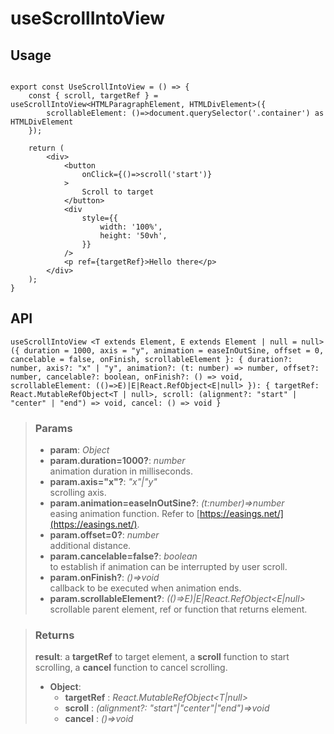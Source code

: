 # useScrollIntoView


## Usage

```tsx

export const UseScrollIntoView = () => {
	const { scroll, targetRef } = useScrollIntoView<HTMLParagraphElement, HTMLDivElement>({
		scrollableElement: ()=>document.querySelector('.container') as HTMLDivElement
	});

	return (
		<div>
			<button
				onClick={()=>scroll('start')}
			>
				Scroll to target
			</button>
			<div
				style={{
					width: '100%',
					height: '50vh',
				}}
			/>
			<p ref={targetRef}>Hello there</p>
		</div>
	);
}
```




## API

```tsx
useScrollIntoView <T extends Element, E extends Element | null = null>({ duration = 1000, axis = "y", animation = easeInOutSine, offset = 0, cancelable = false, onFinish, scrollableElement }: { duration?: number, axis?: "x" | "y", animation?: (t: number) => number, offset?: number, cancelable?: boolean, onFinish?: () => void, scrollableElement: (()=>E)|E|React.RefObject<E|null> }): { targetRef: React.MutableRefObject<T | null>, scroll: (alignment?: "start" | "center" | "end") => void, cancel: () => void } 
```

> ### Params
>
> - __param__: _Object_
> - __param.duration=1000?__: _number_  
animation duration in milliseconds.
> - __param.axis="x"?__: _"x"|"y"_  
scrolling axis.
> - __param.animation=easeInOutSine?__: _(t:number)=>number_  
easing animation function. Refer to [https://easings.net/](https://easings.net/).
> - __param.offset=0?__: _number_  
additional distance.
> - __param.cancelable=false?__: _boolean_  
to establish if animation can be interrupted by user scroll.
> - __param.onFinish?__: _()=>void_  
callback to be executed when animation ends.
> - __param.scrollableElement?__: _(()=>E)|E|React.RefObject<E|null>_  
scrollable parent element, ref or function that returns element.
>

> ### Returns
>
> __result__: a __targetRef__ to target element, a __scroll__ function to start scrolling, a __cancel__ function to cancel scrolling.
> - __Object__:  
>     - __targetRef__ : _React.MutableRefObject<T|null>_  
>     - __scroll__ : _(alignment?: "start"|"center"|"end")=>void_  
>     - __cancel__ : _()=>void_  
>
